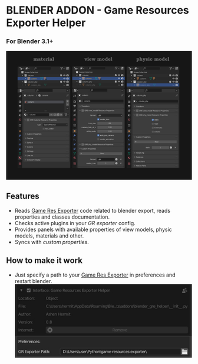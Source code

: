 # BLENDER ADDON - Game Resources Exporter Helper
### For Blender 3.1+ 

![props](pages/pics/props_show_off.jpg)

## Features
* Reads [Game Res Exporter](https://github.com/AshenHermit/game-resources-exporter) code related to blender export, reads properties and classes documentation.
* Checks active plugins in your *GR exporter* config.
* Provides panels with available properties of view models, physic models, materials and other.
* Syncs with *custom properties*.

## How to make it work
* Just specify a path to your [Game Res Exporter](https://github.com/AshenHermit/game-resources-exporter) in preferences and restart blender.  
![gre_path_config](pages/pics/gre_path_config.jpg)